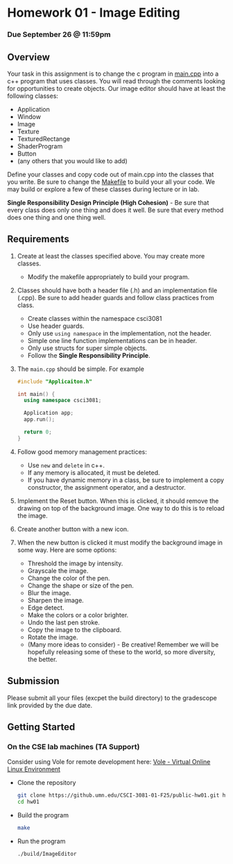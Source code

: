 # Homework 01 - Image Editing
### Due September 26 @ 11:59pm

## Overview

Your task in this assignment is to change the c program in [main.cpp](https://github.umn.edu/CSCI-3081-01-F25/public-hw01/blob/main/main.cpp) into a c++ program that uses classes.  You will read through the comments looking for opportunities to create objects.  Our image editor should have at least the following classes:

* Application
* Window
* Image
* Texture
* TexturedRectange
* ShaderProgram
* Button
* (any others that you would like to add)

Define your classes and copy code out of main.cpp into the classes that you write.  Be sure to change the [Makefile](https://github.umn.edu/CSCI-3081-01-F25/public-hw01/blob/main/Makefile) to build your all your code.  We may build or explore a few of these  classes during lecture or in lab.

**Single Responsibility Design Principle (High Cohesion)** - Be sure that every class does only one thing and does it well.  Be sure that every method does one thing and one thing well.

## Requirements

1. Create at least the classes specified above.  You may create more classes.
   * Modify the makefile appropriately to build your program.
   
2. Classes should have both a header file (.h) and an implementation file (.cpp).  Be sure to add header guards and follow class practices from class.
   * Create classes within the namespace csci3081
   * Use header guards.
   * Only use ```using namespace``` in the implementation, not the header.
   * Simple one line function implementations can be in header.
   * Only use structs for super simple objects.
   * Follow the **Single Responsibility Principle**.
     
3. The ```main.cpp``` should be simple.  For example
   ```c++
   #include "Applicaiton.h"

   int main() {
     using namespace csci3081;
   
     Application app;
     app.run();
   
     return 0;
   }
   ```
   
4. Follow good memory management practices:
   * Use ```new``` and ```delete``` in c++.
   * If any memory is allocated, it must be deleted.
   * If you have dynamic memory in a class, be sure to implement a copy constructor, the assignment operator, and a destructor.
     
5. Implement the Reset button.  When this is clicked, it should remove the drawing on top of the background image.  One way to do this is to reload the image.
   
6. Create another button with a new icon.
   
7. When the new button is clicked it must modify the background image in some way.  Here are some options:
   * Threshold the image by intensity.
   * Grayscale the image.
   * Change the color of the pen.
   * Change the shape or size of the pen.
   * Blur the image.
   * Sharpen the image.
   * Edge detect.
   * Make the colors or a color brighter.
   * Undo the last pen stroke.
   * Copy the image to the clipboard.
   * Rotate the image.
   * (Many more ideas to consider) -  Be creative!  Remember we will be hopefully releasing some of these to the world, so more diversity, the better.

## Submission

Please submit all your files (excpet the build directory) to the gradescope link provided by the due date.

## Getting Started

### On the CSE lab machines (TA Support)

Consider using Vole for remote development here:  [Vole - Virtual Online Linux Environment](https://cse.umn.edu/cseit/self-help-guides/virtual-online-linux-environment-vole)

* Clone the repository
  ```bash
  git clone https://github.umn.edu/CSCI-3081-01-F25/public-hw01.git hw01
  cd hw01
  ```
* Build the program
  ```bash
  make
  ```
* Run the program
  ```bash
  ./build/ImageEditor
  ```
